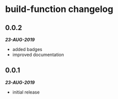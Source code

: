 # build-function changelog

## 0.0.2

***23-AUG-2019***

* added badges
* improved documentation

## 0.0.1

***23-AUG-2019***

* initial release
